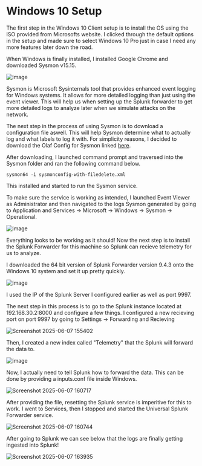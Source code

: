 # Windows 10 Setup

The first step in the Windows 10 Client setup is to install the OS using the ISO provided from Microsofts website. I clicked through the default options in the setup and made sure to select Windows 10 Pro just in case I need any more features later down the road.

When Windows is finally installed, I installed Google Chrome and downloaded Sysmon v15.15.

![image](https://github.com/user-attachments/assets/dc5af208-f4c5-4c5e-bfbf-afaf9b882083)

Sysmon is Microsoft Sysinternals tool that provides enhanced event logging for Windows systems. It allows for more detailed logging than just using the event viewer. This will help us when setting up the Splunk forwarder to get more detailed logs to analyze later when we simulate attacks on the network.

The next step in the process of using Sysmon is to download a configuration file aswell. This will help Sysmon determine what to actually log and what labels to log it with. For simplicity reasons, I decided to download the Olaf Config for Sysmon linked [here](https://github.com/olafhartong/sysmon-modular/blob/master/sysmonconfig-with-filedelete.xml).

After downloading, I launched command prompt and traversed into the Sysmon folder and ran the following command below.

`sysmon64 -i sysmonconfig-with-filedelete.xml`

This installed and started to run the Sysmon service. 

To make sure the service is working as intended, I launched Event Viewer as Administrator and then navigated to the logs Sysmon generated by going to Application and Services -> Microsoft -> Windows -> Sysmon -> Operational.

![image](https://github.com/user-attachments/assets/967ede4f-84a7-4a8b-8ba2-01fb179d9810)

Everything looks to be working as it should! Now the next step is to install the Splunk Forwarder for this machine so Splunk can recieve telemetry for us to analyze.

I downloaded the 64 bit version of Splunk Forwarder version 9.4.3 onto the Windows 10 system and set it up pretty quickly.

![image](https://github.com/user-attachments/assets/0a988542-3ac6-426b-a4f4-b003b43de228)

I used the IP of the Splunk Server I configured earlier as well as port 9997. 

The next step in this process is to go to the Splunk instance located at 192.168.30.2:8000 and configure a few things. I configured a new recieving port on port 9997 by going to Settings -> Forwarding and Recieving


![Screenshot 2025-06-07 155402](https://github.com/user-attachments/assets/c121e462-9b79-4612-966a-d41670e07149)

Then, I created a new index called "Telemetry" that the Splunk will forward the data to. 

![image](https://github.com/user-attachments/assets/f68a6fc4-5b5b-417f-b352-bbe693a8a89f)

Now, I actually need to tell Splunk how to forward the data. This can be done by providing a inputs.conf file inside Windows.

![Screenshot 2025-06-07 160717](https://github.com/user-attachments/assets/30fc8a5b-c1a2-411c-a419-e5ac9d5f2c0f)

After providing the file, resetting the Splunk service is imperitive for this to work. I went to Services, then I stopped and started the Universal Splunk Forwarder service.

![Screenshot 2025-06-07 160744](https://github.com/user-attachments/assets/061393bc-e3b7-4595-b08b-7675643d3d7f)

After going to Splunk we can see below that the logs are finally getting ingested into Splunk!

![Screenshot 2025-06-07 163935](https://github.com/user-attachments/assets/b9e93aea-0cd8-4ad4-98e4-b3af87305f14)


